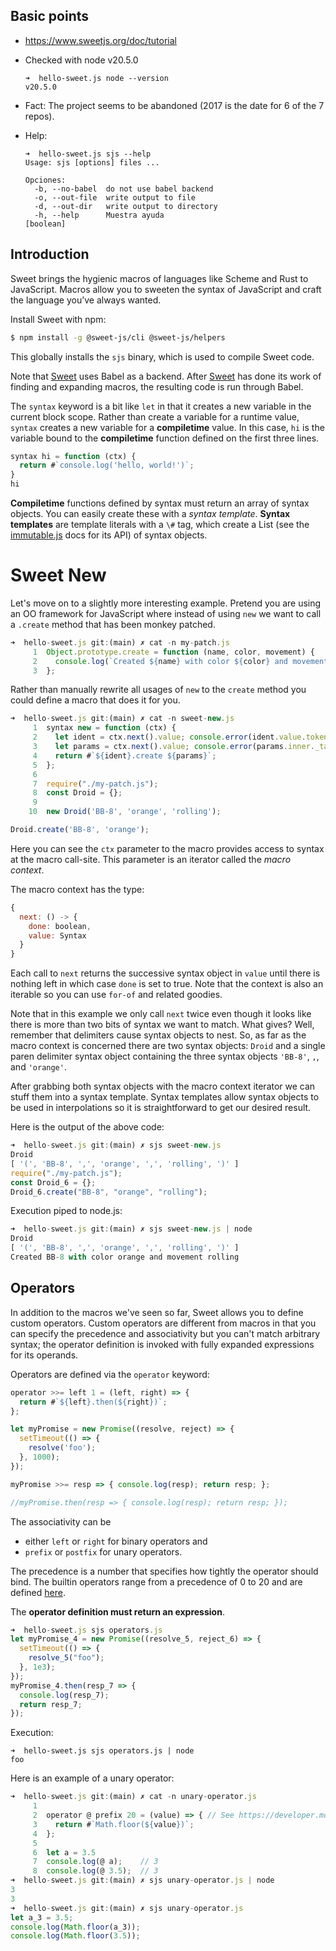 ## Basic points

- https://www.sweetjs.org/doc/tutorial

- Checked with node v20.5.0
  
  ```
  ➜  hello-sweet.js node --version
  v20.5.0
  ```
- Fact: The project seems to be abandoned (2017 is the date for 6 of the 7 repos). 

- Help:
  
  ```
  ➜  hello-sweet.js sjs --help
  Usage: sjs [options] files ...

  Opciones:
    -b, --no-babel  do not use babel backend
    -o, --out-file  write output to file
    -d, --out-dir   write output to directory
    -h, --help      Muestra ayuda                                        [boolean]
  ```

## Introduction

Sweet brings the hygienic macros of languages like Scheme and Rust to JavaScript.
Macros allow you to sweeten the syntax of JavaScript and craft the language you’ve always wanted.

Install Sweet with npm:

```sh
$ npm install -g @sweet-js/cli @sweet-js/helpers
```

This globally installs the `sjs` binary, which is used to compile Sweet code.

Note that [Sweet](https://www.sweetjs.org/doc/tutorial) uses Babel as a backend. After [Sweet](https://www.sweetjs.org/doc/tutorial) has done its work of finding and expanding macros, the resulting code is run through Babel.

The `syntax` keyword is a bit like `let` in that it creates a new variable in the current block scope. 
Rather than create a variable for a runtime value, `syntax` creates a new variable for a **compiletime** value. 
In this case, `hi` is the variable bound to the **compiletime** function defined on the first three lines.

```js
syntax hi = function (ctx) {
  return #`console.log('hello, world!')`;
}
hi
```

**Compiletime** functions defined by syntax must return an array of syntax objects. 
You can easily create these with a *syntax template*. 
**Syntax templates** are template literals with a `\#` tag, 
which create a List 
(see the [immutable.js](https://facebook.github.io/immutable-js/docs/#/List) docs for its API) 
of syntax objects.

# Sweet New

Let's move on to a slightly more interesting example.
Pretend you are using an OO framework for JavaScript where instead of using `new` we want to call a `.create` method that has been monkey patched. 

```js
➜  hello-sweet.js git:(main) ✗ cat -n my-patch.js 
     1  Object.prototype.create = function (name, color, movement) {
     2    console.log(`Created ${name} with color ${color} and movement ${movement}`);
     3  };
```

Rather than manually rewrite all usages of `new` to the `create` method you could define a macro that does it for you.

```js
➜  hello-sweet.js git:(main) ✗ cat -n sweet-new.js 
     1  syntax new = function (ctx) {
     2    let ident = ctx.next().value; console.error(ident.value.token.value); // Droid
     3    let params = ctx.next().value; console.error(params.inner._tail.array.map(x => x.value.token.str || x.value.token.value)); // [ '(', 'BB-8', ',', 'orange', ',', 'rolling', ')' ]
     4    return #`${ident}.create ${params}`;
     5  };
     6
     7  require("./my-patch.js");
     8  const Droid = {};
     9
    10  new Droid('BB-8', 'orange', 'rolling');
```

```js
Droid.create('BB-8', 'orange');
```

Here you can see the `ctx` parameter to the macro provides access to syntax at the macro call-site. This parameter is an iterator called the _macro context_.

The macro context has the type:

```js
{
  next: () -> {
    done: boolean,
    value: Syntax
  }
}
```

Each call to `next` returns the successive syntax object in `value` until there is nothing left in which case `done` is set to true. Note that the context is also an iterable so you can use `for-of` and related goodies.

Note that in this example we only call `next` twice even though it looks like there is more than two bits of syntax we want to match. What gives? Well, remember that delimiters cause syntax objects to nest. So, as far as the macro context is concerned there are two syntax objects: `Droid` and a single paren delimiter syntax object containing the three syntax objects `'BB-8'`, `,`, and `'orange'`.

After grabbing both syntax objects with the macro context iterator we can stuff them into a syntax template. Syntax templates allow syntax objects to be used in interpolations so it is straightforward to get our desired result.

Here is the output of the above code:

```js
➜  hello-sweet.js git:(main) ✗ sjs sweet-new.js       
Droid
[ '(', 'BB-8', ',', 'orange', ',', 'rolling', ')' ]
require("./my-patch.js");
const Droid_6 = {};
Droid_6.create("BB-8", "orange", "rolling");
```

Execution piped to node.js:

```js
➜  hello-sweet.js git:(main) ✗ sjs sweet-new.js | node
Droid
[ '(', 'BB-8', ',', 'orange', ',', 'rolling', ')' ]
Created BB-8 with color orange and movement rolling
```

## Operators

In addition to the macros we've seen so far, Sweet allows you to define custom operators. Custom operators are different from macros in that you can specify the precedence and associativity but you can't match arbitrary syntax; the operator definition is invoked with fully expanded expressions for its operands.

Operators are defined via the `operator` keyword:

```js
operator >>= left 1 = (left, right) => {
  return #`${left}.then(${right})`;
};

let myPromise = new Promise((resolve, reject) => {
  setTimeout(() => {
    resolve('foo');
  }, 1000);
});

myPromise >>= resp => { console.log(resp); return resp; };

//myPromise.then(resp => { console.log(resp); return resp; });
```

The associativity can be 

- either `left` or `right` for binary operators and 
- `prefix` or `postfix` for unary operators. 

The precedence is a number that specifies how tightly the operator should bind. 
The builtin operators range from a precedence of 0 to 20 and are defined [here](https://developer.mozilla.org/en-US/docs/Web/JavaScript/Reference/Operators/Operator_Precedence).

The **operator definition must return an expression**.

```js
➜  hello-sweet.js sjs operators.js 
let myPromise_4 = new Promise((resolve_5, reject_6) => {
  setTimeout(() => {
    resolve_5("foo");
  }, 1e3);
});
myPromise_4.then(resp_7 => {
  console.log(resp_7);
  return resp_7;
});
```

Execution: 

``` 
➜  hello-sweet.js sjs operators.js | node
foo
```

Here is an example of a unary operator:

```js 
➜  hello-sweet.js git:(main) ✗ cat -n unary-operator.js 
     1
     2  operator @ prefix 20 = (value) => { // See https://developer.mozilla.org/en-US/docs/Web/JavaScript/Reference/Operators/Operator_precedence
     3    return #`Math.floor(${value})`;
     4  };
     5
     6  let a = 3.5
     7  console.log(@ a);    // 3
     8  console.log(@ 3.5);  // 3
➜  hello-sweet.js git:(main) ✗ sjs unary-operator.js | node
3
3
➜  hello-sweet.js git:(main) ✗ sjs unary-operator.js       
let a_3 = 3.5;
console.log(Math.floor(a_3));
console.log(Math.floor(3.5));
```